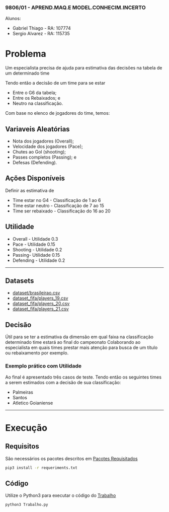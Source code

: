 ### 9806/01 - APREND.MAQ.E MODEL.CONHECIM.INCERTO
Alunos:
- Gabriel Thiago - RA: 107774
- Sergio Alvarez - RA: 115735

# Problema
Um especialista precisa de ajuda para estimativa das decisões na tabela de um determinado time

Tendo então a decisão de um time para se estar
- Entre o G6 da tabela;
- Entre os Rebaixados; e
- Neutro na classificação.
 
Com base no elenco de jogadores do time, temos:

## Variaveis Aleatórias
- Nota dos jogadores (Overall);
- Velocidade dos jogadores (Pace);
- Chutes ao Gol (shooting);
- Passes completos (Passing); e
- Defesas (Defending).

## Ações Disponíveis
Definir as estimativa de
 
- Time estar no G4   - Classificação de 1 ao 6
- Time estar neutro  - Classificação de 7 ao 15
- Time ser rebaixado - Classificação do 16 ao 20

## Utilidade
- Overall - Utilidade 0.3
- Pace - Utilidade 0.15
- Shooting - Utilidade 0.2
- Passing- Utilidade 0.15
- Defending - Utilidade 0.2

--------------
## Datasets
- [dataset/brasileirao.csv](./dataset/brasileirao.csv)
- [dataset_fifa/players_19.csv](./dataset_fifa/players_19.csv)
- [dataset_fifa/players_20.csv](./dataset_fifa/players_20.csv)
- [dataset_fifa/players_21.csv](./dataset_fifa/players_21.csv)

## Decisão
Útil para se ter a estimativa da dimensão em qual faixa na classificação determinado time estará ao final do campeonato
Colaborando ao especialista em quais times prestar mais atenção para busca de um título ou rebaixamento por exemplo.

### Exemplo prático com Utilidade
Ao final é apresentado três casos de teste.
Tendo então os seguintes times a serem estimados com a decisão de sua classificação:
- Palmeiras
- Santos
- Atletico Goianiense

-----------------

# Execução

## Requisitos
São necessários os pacotes descritos em [Pacotes Requisitados](./requeriments.txt)
```bash
pip3 install -r requeriments.txt
```

## Código
Utilize o Python3 para executar o código do [Trabalho](./Trabalho.py)
```python
python3 Trabalho.py
```

